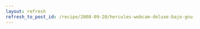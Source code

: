 ```yaml
---
layout: refresh
refresh_to_post_id: /recipe/2008-09-20/hercules-webcam-deluxe-bajo-gnu-linux
---
```

